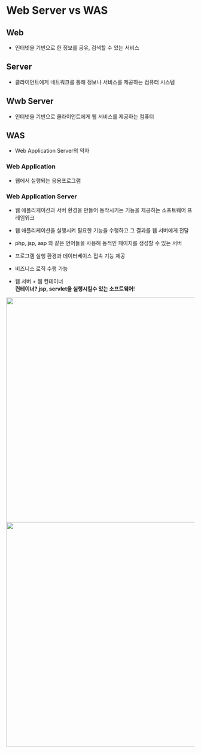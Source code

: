 # Web Server vs WAS

## Web 
- 인터넷을 기반으로 한 정보를 공유, 검색할 수 있는 서비스

## Server
- 클라이언트에게 네트워크를 통해 정보나 서비스를 제공하는 컴퓨터 시스템

## Wwb Server
- 인터넷을 기반으로 클라이언트에게 웹 서비스를 제공하는 컴퓨터


## WAS 
- Web Application Server의 약자 

### Web Application
- 웹에서 실행되는 응용프로그램

### Web Application Server
- 웹 애플리케이션과 서버 환경을 만들어 동작시키는 기능을 제공하는 소프트웨어 프레임워크
- 웹 애플리케이션을 실행시켜 필요한 기능을 수행하고 그 결과를 웹 서버에게 전달


- php, jsp, asp 와 같은 언어들을 사용해 동적인 페이지를 생성할 수 있는 서버
- 프로그램 실행 환경과 데이터베이스 접속 기능 제공
- 비즈니스 로직 수행 가능
- 웹 서버 + 웹 컨테이너   
**컨테이너? jsp, servlet을 실행시킬수 있는 소프트웨어**!
<img width = "600" src="https://user-images.githubusercontent.com/62633444/134891423-3c5d0a37-6985-46cb-9b81-37dcc49a2d51.jpeg"/>

<img width ="600" src="https://user-images.githubusercontent.com/62633444/134891367-49ab6409-8d07-4a2b-9195-0d21f1224946.jpeg"/>


